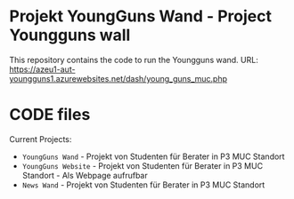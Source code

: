 # Projekt YoungGuns Wand - Project Youngguns wall

This repository contains the code to run the Youngguns wand.
URL: https://azeu1-aut-youngguns1.azurewebsites.net/dash/young_guns_muc.php

# CODE files

Current Projects:

* `YoungGuns Wand` - Projekt von Studenten für Berater in P3 MUC Standort 
* `YoungGuns Website` - Projekt von Studenten für Berater in P3 MUC Standort - Als Webpage aufrufbar
* `News Wand` - Projekt von Studenten für Berater in P3 MUC Standort 











